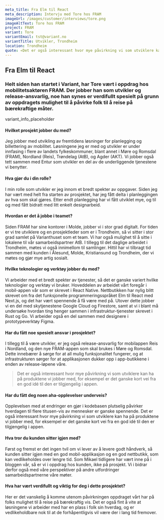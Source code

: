 ```yaml
---
meta_title: Fra Elm til React
meta_description: Intervju med Tore hos FRAM
imageUrl: /images/customer/interviews/tore.png
imageAltText: Tore hos FRAM
project: FRAM
variant: Tore
variantEmail: tst@variant.no
variantTitle: Utvikler, Trondheim
location: Trondheim
quote: «Det er også interessant hvor mye påvirkning vi som utviklere kan ha på produktene vi jobber med, for eksempel er det ganske kort vei fra en god idé til den er tilgjengelig i appen.»
---
```


## Fra Elm til React

### Helt siden han startet i Variant, har Tore vært i oppdrag hos mobilitetsaktøren FRAM. Der jobber han som utvikler og release-ansvarlig, noe han synes er verdifullt spesielt på grunn av oppdragets mulighet til å påvirke folk til å reise på bærekraftige måter.

variant_info_placeholder

#### Hvilket prosjekt jobber du med?

Jeg jobber med utvikling av fremtidens løsninger for planlegging og billettering av mobilitet. Løsningene jeg er med og utvikler er under innfasing i flere av landets fylkeskommuner, blant annet i Møre og Romsdal (FRAM), Nordland (Reis), Trøndelag (AtB), og Agder (AKT). Vi jobber også tett sammen med Entur som utvikler en del av de underliggende tjenestene vi benytter.

#### Hva gjør du i din rolle?

I min rolle som utvikler er jeg innom et bredt spekter av oppgaver. Siden jeg har vært med helt fra starten av prosjektet, har jeg fått delta i planleggingen av hva som skal gjøres. Etter endt planlegging har vi fått utviklet mye, og til og med fått bidratt med litt enkelt designarbeid.

#### Hvordan er det å jobbe i teamet?

Siden FRAM har sine kontorer i Molde, jobber vi i stor grad digitalt. For tiden er vi tre utviklere og en prosjektleder som er i Trondheim, så vi sitter i stor grad samlet på Varianthuset som et team. Vi har også mulighet til å sitte i lokalene til vår samarbeidspartner AtB. I tillegg til det daglige arbeidet i Trondheim, møtes vi også innimellom til samlinger. Hittil har vi tilbragt tid sammen med kunden i Ålesund, Molde, Kristiansund og Trondheim, der vi møtes og gjør mye artig sosialt.

#### Hvilke teknologier og verktøy jobber du med?

Vi arbeider med et bredt spekter av tjenester, så det er ganske variert hvilke teknologier og verktøy vi bruker. Hoveddelen av arbeidet vårt foregår i mobil-appen vår som er skrevet i React Native. Nettbutikken har nylig blitt skrevet om fra det funksjonelle programmeringsspråket Elm til React med Next.js, og det har vært spennende å få være med på. Utover dette jobber vi en del med skytjenestene Google Cloud og Firestore, samt at vi i blant må undersøke hvordan ting henger sammen i infrastruktur-tjenester skrevet i Rust og Go. Vi arbeider også en del sammen med designere i prototypeverktøy Figma.

#### Har du fått noe spesielt ansvar i prosjektet?

I tillegg til å være utvikler, er jeg også release-ansvarlig for mobilappen Reis i Nordland, og den nye FRAM-appen som skal brukes i Møre og Romsdal. Dette innebærer å sørge for at all mulig funksjonalitet fungerer, og at infrastrukturen sørger for at applikasjonen dukker opp i app-butikkene i enden av release-løpene våre.

<blockquote class="center">
Det er også interessant hvor mye påvirkning vi som utviklere kan ha på produktene vi jobber med, for eksempel er det ganske kort vei fra en god idé til den er tilgjengelig i appen.
</blockquote>

#### Har du fått deg noen aha-opplevelser underveis?

Opplevelsen med at endringer en gjør i kodebasen plutselig påvirker hverdagen til flere titusen-vis av mennesker er ganske spennende. Det er også interessant hvor mye påvirkning vi som utviklere kan ha på produktene vi jobber med, for eksempel er det ganske kort vei fra en god idé til den er tilgjengelig i appen.

#### Hva tror du kunden sitter igjen med?

Først og fremst er det ingen tvil om vi lever av å levere godt håndverk, så kunden sitter igjen med en god mobil-applikasjon og en god nettbutikk, som kan vedlikeholdes over lengre tid. Som Mikael tidligere har vært inne på i bloggen vår, så er vi i oppdrag hos kunden, ikke på prosjekt. Vi i bidrar derfor også med våre perspektiver på andre utfordringer samarbeidspartnerne våre møter.

#### Hva har vært verdifullt og viktig for deg i dette prosjektet?

Her er det vanskelig å komme utenom påvirkningen oppdraget vårt har på folks mulighet til å reise på bærekraftig vis. Det er også fint å vite at løsningene vi arbeider med har en plass i folk sin hverdag, og er vedlikeholdbare nok til at de forhåpentligvis vil være der i lang tid fremover.
